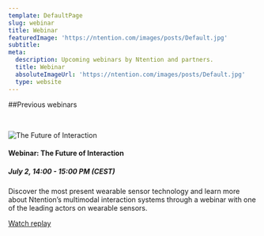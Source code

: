 ```yaml
---
template: DefaultPage
slug: webinar
title: Webinar
featuredImage: 'https://ntention.com/images/posts/Default.jpg'
subtitle:
meta:
  description: Upcoming webinars by Ntention and partners.
  title: Webinar
  absoluteImageUrl: 'https://ntention.com/images/posts/Default.jpg'
  type: website
---
```



##Previous webinars

&nbsp;
<div class="row">
<div class="column">
<img src="/images/posts/The-future-of-interaction.jpg" alt="The Future of Interaction">
</div>
<div class="column">
<h4>Webinar: The Future of Interaction</h4>
<h5>July 2, 14:00 - 15:00 PM (CEST)</h5>
<p>
Discover the most present wearable sensor technology and learn
more about Ntention’s multimodal interaction systems through
a webinar with one of the leading actors on wearable sensors.
</p>

<a class="button gradient" href="https://youtu.be/I86jcXyRRLU">Watch replay</a>
</div>
</div>

&nbsp;

&nbsp;

&nbsp;

&nbsp;

